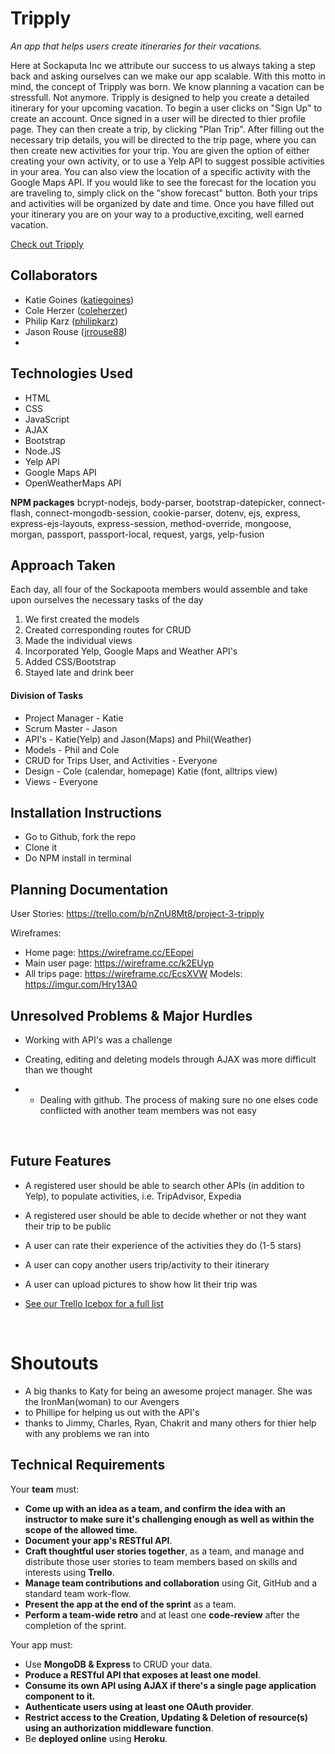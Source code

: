 # Tripply

*An app that helps users create itineraries for their vacations.*

Here at Sockaputa Inc we attribute our success to us always taking a step back and asking ourselves can we make our app scalable. With this motto in mind, the concept of Tripply was born. We know planning a vacation can be stressfull. Not anymore. Tripply is designed to help you create a detailed itinerary for your upcoming vacation. To begin a user clicks on "Sign Up" to create an account. Once signed in a user will be directed to thier profile page. They can then create a trip, by clicking "Plan Trip". After filling out the necessary trip details, you will be directed to the trip page, where you can then create new activities for your trip. You are given the option of either creating your own activity, or to use a Yelp API to suggest possible activities in your area. You can also view the location of a specific activity with the Google Maps API. If you would like to see the forecast for the location you are traveling to, simply click on the "show forecast" button. Both your trips and activities will be organized by date and time. Once you have filled out your itinerary you are on your way to a productive,exciting, well earned vacation. 

[Check out Tripply](https://gotripply.herokuapp.com/)



## Collaborators

- Katie Goines  ([katiegoines](https://github.com/katiegoines))
- Cole Herzer ([coleherzer](https://github.com/coleherzer))
- Philip Karz  ([philipkarz](https://github.com/philipkarz))
- Jason Rouse  ([jrrouse88](https://github.com/jrrouse88))
- ​



## Technologies Used

- HTML
- CSS
- JavaScript
- AJAX
- Bootstrap 
- Node.JS
- Yelp API
- Google Maps API
- OpenWeatherMaps API

**NPM packages**
bcrypt-nodejs, body-parser, bootstrap-datepicker, connect-flash, connect-mongodb-session, cookie-parser, dotenv, ejs, express, express-ejs-layouts, express-session, method-override, mongoose, morgan, passport, passport-local, request, yargs, yelp-fusion



## Approach Taken
Each day, all four of the Sockapoota members would assemble and take upon ourselves the necessary tasks of the day

1. We first created the models
2. Created corresponding routes for CRUD
3. Made the individual views
4. Incorporated Yelp, Google Maps and Weather API's
5. Added CSS/Bootstrap 
6. Stayed late and drink beer



#### Division of Tasks
- Project Manager - Katie
- Scrum Master - Jason
- API's - Katie(Yelp) and Jason(Maps) and Phil(Weather)
- Models - Phil and Cole
- CRUD for Trips User, and Activities - Everyone
- Design - Cole (calendar, homepage) Katie (font, alltrips view)
- Views - Everyone




## Installation Instructions
- Go to Github, fork the repo
- Clone it 
- Do NPM install in terminal




## Planning Documentation

User Stories: https://trello.com/b/nZnU8Mt8/project-3-tripply

Wireframes: 
- Home page: https://wireframe.cc/EEopei
- Main user page: https://wireframe.cc/k2EUyp
- All trips page: https://wireframe.cc/EcsXVW
Models:
https://imgur.com/Hry13A0
 
<!-- Data Models: https://ga-students.slack.com/files/U6GV09FK8/F7K3R5WCE/20171013_152815.jpg -->




## Unresolved Problems & Major Hurdles
- Working with API's was a challenge

- Creating, editing and deleting models through AJAX was more difficult than we thought

- - Dealing with github. The process of making sure no one elses code conflicted with another team members was not easy


  ​



## Future Features
- A registered user should be able to search other APIs (in addition to Yelp), to populate activities, i.e. TripAdvisor, Expedia

- A registered user should be able to decide whether or not they want their trip to be public

- A user can rate their experience of the activities they do (1-5 stars)

- A user can copy another users trip/activity to their itinerary

- A user can upload pictures to show how lit their trip was

- [See our Trello Icebox for a full list](https://trello.com/b/nZnU8Mt8/project-3-tripply)

  ​

# Shoutouts
- A big thanks to Katy for being an awesome project manager. She was the IronMan(woman) to our Avengers
-  to Phillipe for helping us out with the API's
-  thanks to Jimmy, Charles, Ryan, Chakrit and many others for thier help with any problems we ran into



## Technical Requirements

Your **team** must:

- **Come up with an idea as a team, and confirm the idea with an instructor to make sure it's challenging enough as well as within the scope of the allowed time.**
- **Document your app's RESTful API**.
- **Craft thoughtful user stories together**, as a team, and manage and distribute those user stories to team members based on skills and interests using **Trello**.
- **Manage team contributions and collaboration** using Git, GitHub and a standard team work-flow.
- **Present the app at the end of the sprint** as a team.
- **Perform a team-wide retro** and at least one **code-review** after the completion of the sprint.

Your app must:

- Use **MongoDB & Express** to CRUD your data.
- **Produce a RESTful API that exposes at least one model**.
- **Consume its own API using AJAX if there's a single page application component to it.**
- **Authenticate users using at least one OAuth provider**.
- **Restrict access to the Creation, Updating & Deletion of resource(s) using an authorization middleware function**.
- Be **deployed online** using **Heroku**.

